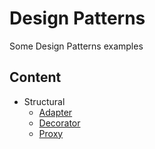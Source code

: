 
# Design Patterns

Some Design Patterns examples

## Content

- Structural
    - [Adapter](/adapter)
    - [Decorator](/decorator)
    - [Proxy](/proxy)
